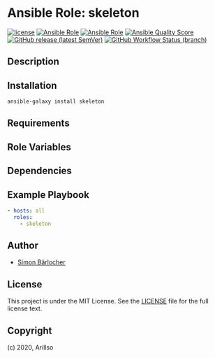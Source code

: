 # Ansible Role: skeleton

<!-- markdownlint-disable MD013 -->

[![license](https://img.shields.io/github/license/mashape/apistatus.svg?style=flat-square)](LICENSE) [![Ansible Role](https://img.shields.io/ansible/role/24841?label=role%20name&style=flat-square)](https://galaxy.ansible.com/projectgroup/projectname) [![Ansible Role](https://img.shields.io/ansible/role/d/24841.svg?style=flat-square)](https://galaxy.ansible.com/projectgroup/projectname) [![Ansible Quality Score](https://img.shields.io/ansible/quality/24841?label=role%20quality&style=flat-square)](https://galaxy.ansible.com/projectgroup/projectname) [![GitHub release (latest SemVer)](https://img.shields.io/github/v/release/projectgroup/ansible.projectname?style=flat-square)](https://github.com/projectgroup/ansible.projectname/releases) [![GitHub Workflow Status (branch)](https://img.shields.io/github/workflow/status/projectgroup/ansible.projectname/Role%20Tests/master?label=integration%20tests&style=flat-square)](https://github.com/projectgroup/ansible.projectname/actions?query=workflow%3A%22Role+Tests%22)

<!-- markdownlint-enable MD013 -->

## Description

## Installation

```bash
ansible-galaxy install skeleton
```

## Requirements

## Role Variables

## Dependencies

## Example Playbook

```yml
- hosts: all
  roles:
    - skeleton
```

## Author

- [Simon Bärlocher](https://sbaerlocher.ch)

## License

This project is under the MIT License. See the [LICENSE](https://sbaerlo.ch/licence) file for the full license text.

## Copyright

(c) 2020, Arillso
